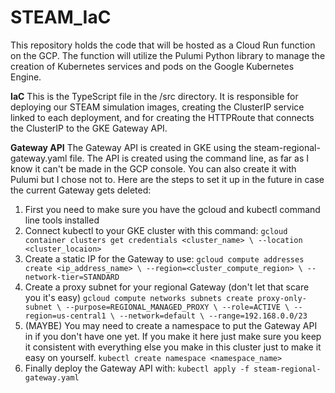 # STEAM_IaC
This repository holds the code that will be hosted as a Cloud Run function on the GCP. The function will utilize the Pulumi Python library to manage the creation of Kubernetes services and pods on the Google Kubernetes Engine. 



**IaC**
This is the TypeScript file in the /src directory. It is responsible for deploying our STEAM simulation images, creating the ClusterIP service linked to each deployment, 
and for creating the HTTPRoute that connects the ClusterIP to the GKE Gateway API. 

**Gateway API** 
The Gateway API is created in GKE using the steam-regional-gateway.yaml file. The API is created using the command line, as far as I know it can't be made in the GCP console. 
You can also create it with Pulumi but I chose not to. Here are the steps to set it up in the future in case the current Gateway gets deleted: 
1. First you need to make sure you have the gcloud and kubectl command line tools installed
2. Connect kubectl to your GKE cluster with this command: 
    `gcloud container clusters get credentials <cluster_name> \
    --location <cluster_locaion>`
3. Create a static IP for the Gateway to use: 
    `gcloud compute addresses create <ip_address_name> \
    --region=<cluster_compute_region> \
    --network-tier=STANDARD`
4. Create a proxy subnet for your regional Gateway (don't let that scare you it's easy) 
    `gcloud compute networks subnets create proxy-only-subnet \
    --purpose=REGIONAL_MANAGED_PROXY \
    --role=ACTIVE \
    --region=us-central1 \
    --network=default \
    --range=192.168.0.0/23`
5. (MAYBE) You may need to create a namespace to put the Gateway API in if you don't have one yet. If you make it here just make sure you keep it consistent 
with everything else you make in this cluster just to make it easy on yourself. 
    `kubectl create namespace <namespace_name>`
6. Finally deploy the Gateway API with: 
    `kubectl apply -f steam-regional-gateway.yaml`